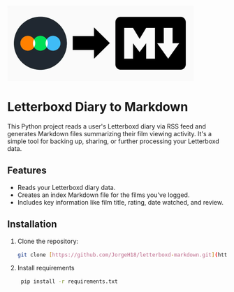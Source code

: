 ![letterboxd-markdown](readme.png)


# Letterboxd Diary to Markdown

This Python project reads a user's Letterboxd diary via RSS feed and generates Markdown files summarizing their film viewing activity. 
It's a simple tool for backing up, sharing, or further processing your Letterboxd data.

## Features

* Reads your Letterboxd diary data.
* Creates an index Markdown file for the films you've logged.
* Includes key information like film title, rating, date watched, and review.

## Installation

1. Clone the repository:
   ```bash
   git clone [https://github.com/JorgeH18/letterboxd-markdown.git](https://www.google.com/search?q=https://github.com/JorgeH18/letterboxd-markdown.git)

2. Install requirements
   ```bash
    pip install -r requirements.txt